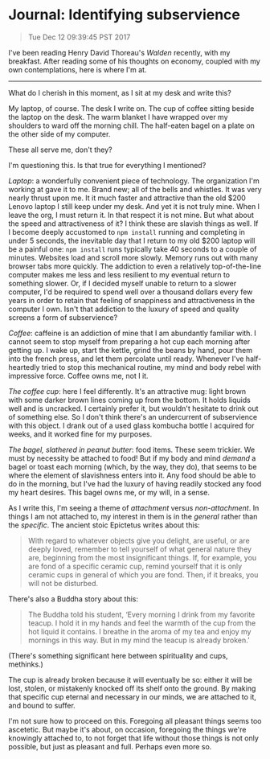 # Journal: Identifying subservience

> Tue Dec 12 09:39:45 PST 2017

I've been reading Henry David Thoreau's *Walden* recently, with my breakfast.
After reading some of his thoughts on economy, coupled with my own 
contemplations, here is where I'm at.

---

What do I cherish in this moment, as I sit at my desk and write this?

My laptop, of course. The desk I write on. The cup of coffee sitting beside the
laptop on the desk. The warm blanket I have wrapped over my shoulders to ward
off the morning chill. The half-eaten bagel on a plate on the other side of my
computer.

These all serve me, don't they?

I'm questioning this. Is that true for everything I mentioned?

*Laptop*: a wonderfully convenient piece of technology. The organization I'm
working at gave it to me. Brand new; all of the bells and whistles. It was very
nearly thrust upon me. It it much faster and attractive than the old $200 Lenovo
laptop I still keep under my desk. And yet it is not truly mine. When I leave
the org, I must return it. In that respect it is not mine. But what about the
speed and attractiveness of it? I think these are slavish things as well. If I
become deeply accustomed to `npm install` running and completing in under 5
seconds, the inevitable day that I return to my old $200 laptop will be a
painful one: `npm install` runs typically take 40 seconds to a couple of
minutes. Websites load and scroll more slowly. Memory runs out with many browser
tabs more quickly. The addiction to even a relatively top-of-the-line computer
makes me less and less resilient to my eventual return to something slower. Or,
if I decided myself unable to return to a slower computer, I'd be required to
spend well over a thousand dollars every few years in order to retain that
feeling of snappiness and attractiveness in the computer I own. Isn't that
addiction to the luxury of speed and quality screens a form of subservience?

*Coffee*: caffeine is an addiction of mine that I am abundantly familiar with. I
cannot seem to stop myself from preparing a hot cup each morning after getting
up. I wake up, start the kettle, grind the beans by hand, pour them into the
french press, and let them percolate until ready. Whenever I've half-heartedly
tried to stop this mechanical routine, my mind and body rebel with impressive
force. Coffee owns me, not I it.

*The coffee cup*: here I feel differently. It's an attractive mug: light brown
with some darker brown lines coming up from the bottom. It holds liquids well
and is uncracked. I certainly prefer it, but wouldn't hesitate to drink out of
something else. So I don't think there's an undercurrent of subservience
with this object. I drank out of a used glass kombucha bottle I acquired for
weeks, and it worked fine for my purposes.

*The bagel, slathered in peanut butter*: food items. These seem trickier. We
must by necessity be attached to food! But if my body and mind *demand* a bagel
or toast each morning (which, by the way, they do), that seems to be where the
element of slavishness enters into it. Any food should be able to do in the
morning, but I've had the luxury of having readily stocked any food my heart
desires. This bagel owns me, or my will, in a sense.

As I write this, I'm seeing a theme of *attachment* versus *non-attachment*. In
things I am not attached to, my interest in them is in the *general* rather than
the *specific*. The ancient stoic Epictetus writes about this:

> With regard to whatever objects give you delight, are useful, or are deeply
> loved, remember to tell yourself of what general nature they are, beginning
> from the most insignificant things. If, for example, you are fond of a
> specific ceramic cup, remind yourself that it is only ceramic cups in general
> of which you are fond. Then, if it breaks, you will not be disturbed.

There's also a Buddha story about this:

> The Buddha told his student, ‘Every morning I drink from my favorite teacup. I
> hold it in my hands and feel the warmth of the cup from the hot liquid it
> contains. I breathe in the aroma of my tea and enjoy my mornings in this way.
> But in my mind the teacup is already broken.’

(There's something significant here between spirituality and cups, methinks.)

The cup is already broken because it will eventually be so: either it will be
lost, stolen, or mistakenly knocked off its shelf onto the ground. By making
that specific cup eternal and necessary in our minds, we are attached to it, and
bound to suffer.

I'm not sure how to proceed on this. Foregoing all pleasant things seems too
ascetetic. But maybe it's about, on occasion, foregoing the things we're
knowingly attached to, to not forget that life without those things is not only
possible, but just as pleasant and full. Perhaps even more so.

